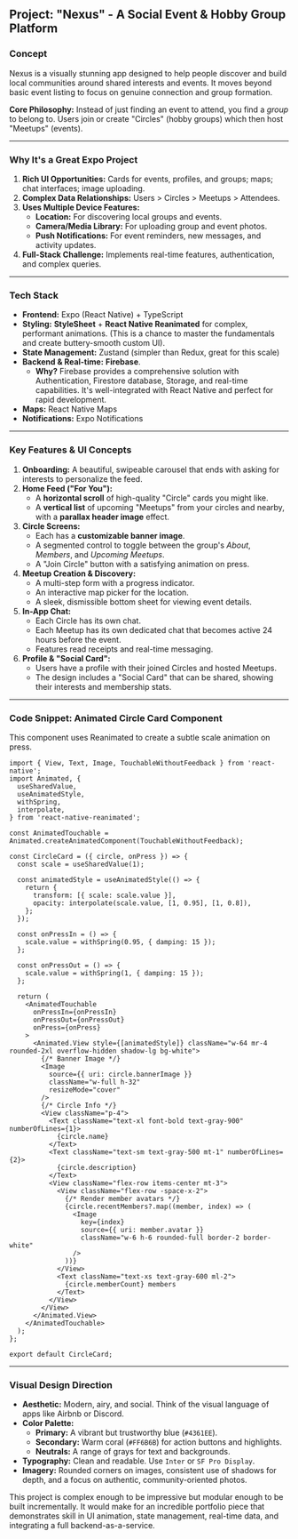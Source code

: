 ## Project: "Nexus" - A Social Event & Hobby Group Platform

### Concept
Nexus is a visually stunning app designed to help people discover and build local communities around shared interests and events. It moves beyond basic event listing to focus on genuine connection and group formation.

**Core Philosophy:** Instead of just finding an event to attend, you find a *group* to belong to. Users join or create "Circles" (hobby groups) which then host "Meetups" (events).

---

### Why It's a Great Expo Project

1.  **Rich UI Opportunities:** Cards for events, profiles, and groups; maps; chat interfaces; image uploading.
2.  **Complex Data Relationships:** Users > Circles > Meetups > Attendees.
3.  **Uses Multiple Device Features:**
    *   **Location:** For discovering local groups and events.
    *   **Camera/Media Library:** For uploading group and event photos.
    *   **Push Notifications:** For event reminders, new messages, and activity updates.
4.  **Full-Stack Challenge:** Implements real-time features, authentication, and complex queries.

---

### Tech Stack

*   **Frontend:** Expo (React Native) + TypeScript
*   **Styling:** **StyleSheet** + **React Native Reanimated** for complex, performant animations. (This is a chance to master the fundamentals and create buttery-smooth custom UI).
*   **State Management:** Zustand (simpler than Redux, great for this scale)
*   **Backend & Real-time:** **Firebase**.
    *   **Why?** Firebase provides a comprehensive solution with Authentication, Firestore database, Storage, and real-time capabilities. It's well-integrated with React Native and perfect for rapid development.
*   **Maps:** React Native Maps
*   **Notifications:** Expo Notifications

---

### Key Features & UI Concepts

1.  **Onboarding:** A beautiful, swipeable carousel that ends with asking for interests to personalize the feed.
2.  **Home Feed ("For You"):**
    *   A **horizontal scroll** of high-quality "Circle" cards you might like.
    *   A **vertical list** of upcoming "Meetups" from your circles and nearby, with a **parallax header image** effect.
3.  **Circle Screens:**
    *   Each has a **customizable banner image**.
    *   A segmented control to toggle between the group's *About*, *Members*, and *Upcoming Meetups*.
    *   A "Join Circle" button with a satisfying animation on press.
4.  **Meetup Creation & Discovery:**
    *   A multi-step form with a progress indicator.
    *   An interactive map picker for the location.
    *   A sleek, dismissible bottom sheet for viewing event details.
5.  **In-App Chat:**
    *   Each Circle has its own chat.
    *   Each Meetup has its own dedicated chat that becomes active 24 hours before the event.
    *   Features read receipts and real-time messaging.
6.  **Profile & "Social Card":**
    *   Users have a profile with their joined Circles and hosted Meetups.
    *   The design includes a "Social Card" that can be shared, showing their interests and membership stats.

---

### Code Snippet: Animated Circle Card Component

This component uses Reanimated to create a subtle scale animation on press.

```tsx
import { View, Text, Image, TouchableWithoutFeedback } from 'react-native';
import Animated, {
  useSharedValue,
  useAnimatedStyle,
  withSpring,
  interpolate,
} from 'react-native-reanimated';

const AnimatedTouchable = Animated.createAnimatedComponent(TouchableWithoutFeedback);

const CircleCard = ({ circle, onPress }) => {
  const scale = useSharedValue(1);

  const animatedStyle = useAnimatedStyle(() => {
    return {
      transform: [{ scale: scale.value }],
      opacity: interpolate(scale.value, [1, 0.95], [1, 0.8]),
    };
  });

  const onPressIn = () => {
    scale.value = withSpring(0.95, { damping: 15 });
  };

  const onPressOut = () => {
    scale.value = withSpring(1, { damping: 15 });
  };

  return (
    <AnimatedTouchable
      onPressIn={onPressIn}
      onPressOut={onPressOut}
      onPress={onPress}
    >
      <Animated.View style={[animatedStyle]} className="w-64 mr-4 rounded-2xl overflow-hidden shadow-lg bg-white">
        {/* Banner Image */}
        <Image
          source={{ uri: circle.bannerImage }}
          className="w-full h-32"
          resizeMode="cover"
        />
        {/* Circle Info */}
        <View className="p-4">
          <Text className="text-xl font-bold text-gray-900" numberOfLines={1}>
            {circle.name}
          </Text>
          <Text className="text-sm text-gray-500 mt-1" numberOfLines={2}>
            {circle.description}
          </Text>
          <View className="flex-row items-center mt-3">
            <View className="flex-row -space-x-2">
              {/* Render member avatars */}
              {circle.recentMembers?.map((member, index) => (
                <Image
                  key={index}
                  source={{ uri: member.avatar }}
                  className="w-6 h-6 rounded-full border-2 border-white"
                />
              ))}
            </View>
            <Text className="text-xs text-gray-600 ml-2">
              {circle.memberCount} members
            </Text>
          </View>
        </View>
      </Animated.View>
    </AnimatedTouchable>
  );
};

export default CircleCard;
```

---

### Visual Design Direction

*   **Aesthetic:** Modern, airy, and social. Think of the visual language of apps like Airbnb or Discord.
*   **Color Palette:**
    *   **Primary:** A vibrant but trustworthy blue (`#4361EE`).
    *   **Secondary:** Warm coral (`#FF6B6B`) for action buttons and highlights.
    *   **Neutrals:** A range of grays for text and backgrounds.
*   **Typography:** Clean and readable. Use `Inter` or `SF Pro Display`.
*   **Imagery:** Rounded corners on images, consistent use of shadows for depth, and a focus on authentic, community-oriented photos.

This project is complex enough to be impressive but modular enough to be built incrementally. It would make for an incredible portfolio piece that demonstrates skill in UI animation, state management, real-time data, and integrating a full backend-as-a-service.